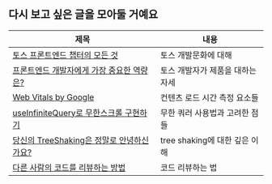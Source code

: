 ## 다시 보고 싶은 글을 모아둘 거예요

| 제목                                                                                              | 내용                             |
| ------------------------------------------------------------------------------------------------- | -------------------------------- |
| [토스 프론트엔드 챕터의 모든 것](https://tosspublic.notion.site/cc9367e44ff6424181899f3cf250f5d2) | 토스 개발문화에 대해             |
| [프론트엔드 개발자에게 가장 중요한 역량은?](https://blog.toss.im/article/toss-frontend-chapter)   | 토스 개발자가 제품을 대하는 자세 |
| [Web Vitals by Google](https://web.dev/articles/vitals?hl=ko)   | 컨텐츠 로드 시간 측정 요소들 |
| [useInfiniteQuery로 무한스크롤 구현하기](https://oliveyoung.tech/blog/2023-10-04/useInfiniteQuery-scroll/)   | 무한 쿼러 사용법과 고려한 점들 |
| [당신의 TreeShaking은 정말로 안녕하신가요?](https://helloinyong.tistory.com/m/357)   | tree shaking에 대한 깊은 이해 |
| [다른 사람의 코드를 리뷰하는 방법](https://www.jbee.io/articles/essay/%EB%8B%A4%EB%A5%B8%20%EC%82%AC%EB%9E%8C%EC%9D%98%20%EC%BD%94%EB%93%9C%EB%A5%BC%20%EB%A6%AC%EB%B7%B0%ED%95%98%EB%8A%94%20%EB%B0%A9%EB%B2%95)   | 코드 리뷰하는 법 |
